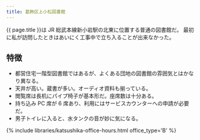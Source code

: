 ```yaml
---
title: 葛飾区上小松図書館
---
```


{{ page.title }}は JR 総武本線新小岩駅の北東に位置する普通の図書館だ。
最初に私が訪問したときはあいにく工事中で立ち入ることが出来なかった。

## 特徴

* 都営住宅一階型図書館ではあるが、よくある団地の図書館の雰囲気とはかなり異なる。
* 天井が高い。蔵書が多い。オーディオ資料も揃っている。
* 閲覧席は長机にパイプ椅子が基本形だ。座席数は十分ある。
* 持ち込み PC 席が 6 席あり、利用にはサービスカウンターへの申請が必要だ。
* 男子トイレに入ると、水タンクの音が妙に気になる。

{% include libraries/katsushika-office-hours.html office_type='B' %}
